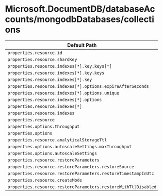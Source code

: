# Microsoft.DocumentDB/databaseAccounts/mongodbDatabases/collections

| Default Path | Alias |
|---|---|
| `properties.resource.id` | `Microsoft.DocumentDB/databaseAccounts/mongodbDatabases/collections/resource.id` |
| `properties.resource.shardKey` | `Microsoft.DocumentDB/databaseAccounts/mongodbDatabases/collections/resource.shardKey` |
| `properties.resource.indexes[*].key.keys[*]` | `Microsoft.DocumentDB/databaseAccounts/mongodbDatabases/collections/resource.indexes[*].key.keys[*]` |
| `properties.resource.indexes[*].key.keys` | `Microsoft.DocumentDB/databaseAccounts/mongodbDatabases/collections/resource.indexes[*].key.keys` |
| `properties.resource.indexes[*].key` | `Microsoft.DocumentDB/databaseAccounts/mongodbDatabases/collections/resource.indexes[*].key` |
| `properties.resource.indexes[*].options.expireAfterSeconds` | `Microsoft.DocumentDB/databaseAccounts/mongodbDatabases/collections/resource.indexes[*].options.expireAfterSeconds` |
| `properties.resource.indexes[*].options.unique` | `Microsoft.DocumentDB/databaseAccounts/mongodbDatabases/collections/resource.indexes[*].options.unique` |
| `properties.resource.indexes[*].options` | `Microsoft.DocumentDB/databaseAccounts/mongodbDatabases/collections/resource.indexes[*].options` |
| `properties.resource.indexes[*]` | `Microsoft.DocumentDB/databaseAccounts/mongodbDatabases/collections/resource.indexes[*]` |
| `properties.resource.indexes` | `Microsoft.DocumentDB/databaseAccounts/mongodbDatabases/collections/resource.indexes` |
| `properties.resource` | `Microsoft.DocumentDB/databaseAccounts/mongodbDatabases/collections/resource` |
| `properties.options.throughput` | `Microsoft.DocumentDB/databaseAccounts/mongodbDatabases/collections/options.throughput` |
| `properties.options` | `Microsoft.DocumentDB/databaseAccounts/mongodbDatabases/collections/options` |
| `properties.resource.analyticalStorageTtl` | `Microsoft.DocumentDB/databaseAccounts/mongodbDatabases/collections/resource.analyticalStorageTtl` |
| `properties.options.autoscaleSettings.maxThroughput` | `Microsoft.DocumentDB/databaseAccounts/mongodbDatabases/collections/options.autoscaleSettings.maxThroughput` |
| `properties.options.autoscaleSettings` | `Microsoft.DocumentDB/databaseAccounts/mongodbDatabases/collections/options.autoscaleSettings` |
| `properties.resource.restoreParameters` | `Microsoft.DocumentDB/databaseAccounts/mongodbDatabases/collections/resource.restoreParameters` |
| `properties.resource.restoreParameters.restoreSource` | `Microsoft.DocumentDB/databaseAccounts/mongodbDatabases/collections/resource.restoreParameters.restoreSource` |
| `properties.resource.restoreParameters.restoreTimestampInUtc` | `Microsoft.DocumentDB/databaseAccounts/mongodbDatabases/collections/resource.restoreParameters.restoreTimestampInUtc` |
| `properties.resource.createMode` | `Microsoft.DocumentDB/databaseAccounts/mongodbDatabases/collections/resource.createMode` |
| `properties.resource.restoreParameters.restoreWithTtlDisabled` | `Microsoft.DocumentDB/databaseAccounts/mongodbDatabases/collections/resource.restoreParameters.restoreWithTtlDisabled` |

